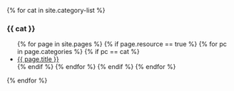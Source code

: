 {% for cat in site.category-list %}
### {{ cat }}
<ul>
  {% for page in site.pages %}
      {% if page.resource == true %}
            {% for pc in page.categories %}
                    {% if pc == cat %}
                              <li><a href="wisdom/{{ page.title }}">{{ page.title }}</a></li>
                    {% endif %}   <!-- cat-match-p -->
            {% endfor %}  <!-- page-category -->
      {% endif %}   <!-- resource-p -->
    {% endfor %}  <!-- page -->
</ul>
{% endfor %}  <!-- cat -->
